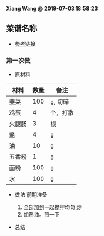 **Xiang Wang @ 2019-07-03 18:58:23**

## 菜谱名称
* [参考链接](https://github.com/ramwin/chinese-recipe)

### 第一次做
* 原材料

材料|数量|备注
---|---|---
韭菜|100|g, 切碎
鸡蛋|4|个，打散
火腿肠|3|根
盐|4|g
油|10|g
五香粉|1|g
面粉|100|g
水|100|g


* 做法
前期准备
    1. 全部加到一起搅拌均匀
炒
    2. 加热油。煎一下

* 总结
